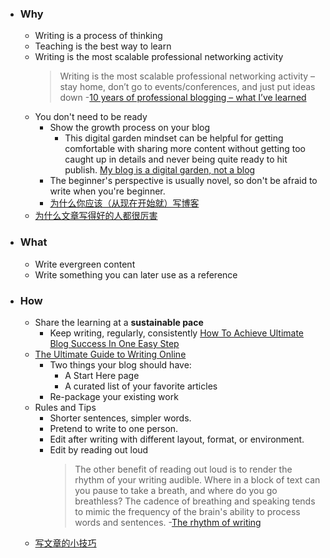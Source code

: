 - ### Why
	- Writing is a process of thinking
	- Teaching is the best way to learn
	- Writing is the most scalable professional networking activity
	  > Writing is the most scalable professional networking activity – stay home, don’t go to events/conferences, and just put ideas down -[10 years of professional blogging – what I’ve learned](https://andrewchen.com/professional-blogging/)
	- You don't need to be ready
		- Show the growth process on your blog
			- This digital garden mindset can be helpful for getting comfortable with sharing more content without getting too caught up in details and never being quite ready to hit publish. [My blog is a digital garden, not a blog](https://joelhooks.com/digital-garden)
		- The beginner's perspective is usually novel, so don't be afraid to write when you're beginner.
		- [为什么你应该（从现在开始就）写博客](http://mindhacks.cn/2009/02/15/why-you-should-start-blogging-now/)
	- [为什么文章写得好的人都很厉害](https://geekplux.com/posts/why-those-who-write-great-articles-is-so-powerful)
- ### What
	- Write evergreen content
	- Write something you can later use as a reference
- ### How
	- Share the learning at a **sustainable pace**
		- Keep writing, regularly, consistently [How To Achieve Ultimate Blog Success In One Easy Step](https://blog.codinghorror.com/how-to-achieve-ultimate-blog-success-in-one-easy-step/)
	- [The Ultimate Guide to Writing Online](https://perell.com/essay/the-ultimate-guide-to-writing-online/)
		- Two things your blog should have:
			- A Start Here page
			- A curated list of your favorite articles
		- Re-package your existing work
	- Rules and Tips
		- Shorter sentences, simpler words.
		- Pretend to write to one person.
		- Edit after writing with different layout, format, or environment.
		- Edit by reading out loud
		  > The other benefit of reading out loud is to render the rhythm of your writing audible. Where in a block of text can you pause to take a breath, and where do you go breathless? The cadence of breathing and speaking tends to mimic the frequency of the brain's ability to process words and sentences.  -[The rhythm of writing](https://www.eugenewei.com/blog/2017/7/20/the-rhythm-of-writing)
	- [写文章的小技巧](https://geekplux.com/posts/writing-skills)
